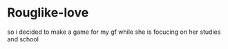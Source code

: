 # Rouglike-love
so i decided to make a game for my gf while she is focucing on her studies and school
